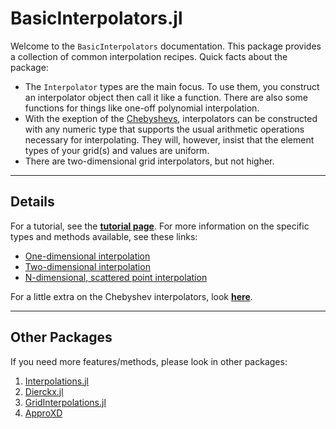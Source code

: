 # BasicInterpolators.jl

Welcome to the `BasicInterpolators` documentation. This package provides a collection of common interpolation recipes. Quick facts about the package:
* The `Interpolator` types are the main focus. To use them, you construct an interpolator object then call it like a function. There are also some functions for things like one-off polynomial interpolation.
* With the exeption of the [Chebyshevs](chebyshev.md), interpolators can be constructed with any numeric type that supports the usual arithmetic operations necessary for interpolating. They will, however, insist that the element types of your grid(s) and values are uniform.
* There are two-dimensional grid interpolators, but not higher.

--------------------------------------------------------------------------------

## Details

For a tutorial, see the [**tutorial page**](tutorial.md). For more information on the specific types and methods available, see these links:
* [One-dimensional interpolation](1d.md)
* [Two-dimensional interpolation](2d.md)
* [N-dimensional, scattered point interpolation](scattered.md)

For a little extra on the Chebyshev interpolators, look [**here**](chebyshev.md).

--------------------------------------------------------------------------------
## Other Packages

If you need more features/methods, please look in other packages:
1. [Interpolations.jl](https://github.com/JuliaMath/Interpolations.jl)
2. [Dierckx.jl](https://github.com/kbarbary/Dierckx.jl)
3. [GridInterpolations.jl](https://github.com/sisl/GridInterpolations.jl)
4. [ApproXD](https://github.com/floswald/ApproXD.jl)
